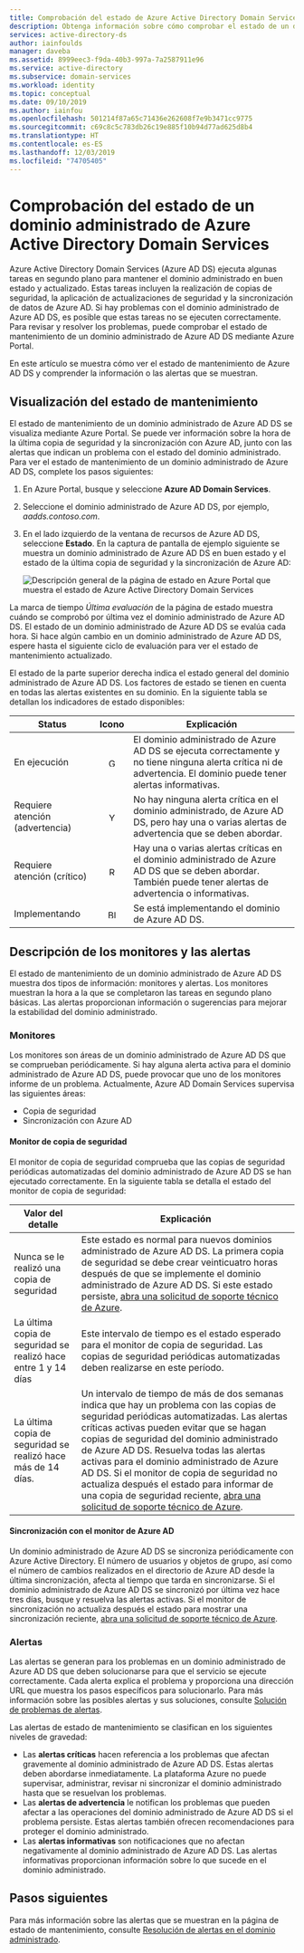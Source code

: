 ```yaml
---
title: Comprobación del estado de Azure Active Directory Domain Services | Microsoft Docs
description: Obtenga información sobre cómo comprobar el estado de un dominio administrado de Azure Active Directory Domain Services (Azure AD DS) y comprender los mensajes de estado mediante Azure Portal.
services: active-directory-ds
author: iainfoulds
manager: daveba
ms.assetid: 8999eec3-f9da-40b3-997a-7a2587911e96
ms.service: active-directory
ms.subservice: domain-services
ms.workload: identity
ms.topic: conceptual
ms.date: 09/10/2019
ms.author: iainfou
ms.openlocfilehash: 501214f87a65c71436e262608f7e9b3471cc9775
ms.sourcegitcommit: c69c8c5c783db26c19e885f10b94d77ad625d8b4
ms.translationtype: HT
ms.contentlocale: es-ES
ms.lasthandoff: 12/03/2019
ms.locfileid: "74705405"
---
```

# <a name="check-the-health-of-an-azure-active-directory-domain-services-managed-domain"></a>Comprobación del estado de un dominio administrado de Azure Active Directory Domain Services

Azure Active Directory Domain Services (Azure AD DS) ejecuta algunas tareas en segundo plano para mantener el dominio administrado en buen estado y actualizado. Estas tareas incluyen la realización de copias de seguridad, la aplicación de actualizaciones de seguridad y la sincronización de datos de Azure AD. Si hay problemas con el dominio administrado de Azure AD DS, es posible que estas tareas no se ejecuten correctamente. Para revisar y resolver los problemas, puede comprobar el estado de mantenimiento de un dominio administrado de Azure AD DS mediante Azure Portal.

En este artículo se muestra cómo ver el estado de mantenimiento de Azure AD DS y comprender la información o las alertas que se muestran.

## <a name="view-the-health-status"></a>Visualización del estado de mantenimiento

El estado de mantenimiento de un dominio administrado de Azure AD DS se visualiza mediante Azure Portal. Se puede ver información sobre la hora de la última copia de seguridad y la sincronización con Azure AD, junto con las alertas que indican un problema con el estado del dominio administrado. Para ver el estado de mantenimiento de un dominio administrado de Azure AD DS, complete los pasos siguientes:

1. En Azure Portal, busque y seleccione **Azure AD Domain Services**.
1. Seleccione el dominio administrado de Azure AD DS, por ejemplo, *aadds.contoso.com*.
1. En el lado izquierdo de la ventana de recursos de Azure AD DS, seleccione **Estado**. En la captura de pantalla de ejemplo siguiente se muestra un dominio administrado de Azure AD DS en buen estado y el estado de la última copia de seguridad y la sincronización de Azure AD:

    ![Descripción general de la página de estado en Azure Portal que muestra el estado de Azure Active Directory Domain Services](./media/check-health/health-page.png)

La marca de tiempo *Última evaluación* de la página de estado muestra cuándo se comprobó por última vez el dominio administrado de Azure AD DS. El estado de un dominio administrado de Azure AD DS se evalúa cada hora. Si hace algún cambio en un dominio administrado de Azure AD DS, espere hasta el siguiente ciclo de evaluación para ver el estado de mantenimiento actualizado.

El estado de la parte superior derecha indica el estado general del dominio administrado de Azure AD DS. Los factores de estado se tienen en cuenta en todas las alertas existentes en su dominio. En la siguiente tabla se detallan los indicadores de estado disponibles:

| Status | Icono | Explicación |
| --- | :----: | --- |
| En ejecución | <img src= "./media/active-directory-domain-services-alerts/running-icon.png" width = "15" alt="Green check mark for running"> | El dominio administrado de Azure AD DS se ejecuta correctamente y no tiene ninguna alerta crítica ni de advertencia. El dominio puede tener alertas informativas. |
| Requiere atención (advertencia) | <img src= "./media/active-directory-domain-services-alerts/warning-icon.png" width = "15" alt="Yellow exclamation mark for warning"> | No hay ninguna alerta crítica en el dominio administrado, de Azure AD DS, pero hay una o varias alertas de advertencia que se deben abordar. |
| Requiere atención (crítico) | <img src= "./media/active-directory-domain-services-alerts/critical-icon.png" width = "15" alt="Red exclamation mark for critical"> | Hay una o varias alertas críticas en el dominio administrado de Azure AD DS que se deben abordar. También puede tener alertas de advertencia o informativas. |
| Implementando | <img src= "./media/active-directory-domain-services-alerts/deploying-icon.png" width = "15" alt="Blue circular arrows for deploying"> | Se está implementando el dominio de Azure AD DS. |

## <a name="understand-monitors-and-alerts"></a>Descripción de los monitores y las alertas

El estado de mantenimiento de un dominio administrado de Azure AD DS muestra dos tipos de información: monitores y alertas. Los monitores muestran la hora a la que se completaron las tareas en segundo plano básicas. Las alertas proporcionan información o sugerencias para mejorar la estabilidad del dominio administrado.

### <a name="monitors"></a>Monitores

Los monitores son áreas de un dominio administrado de Azure AD DS que se comprueban periódicamente. Si hay alguna alerta activa para el dominio administrado de Azure AD DS, puede provocar que uno de los monitores informe de un problema. Actualmente, Azure AD Domain Services supervisa las siguientes áreas:

* Copia de seguridad
* Sincronización con Azure AD

#### <a name="backup-monitor"></a>Monitor de copia de seguridad

El monitor de copia de seguridad comprueba que las copias de seguridad periódicas automatizadas del dominio administrado de Azure AD DS se han ejecutado correctamente. En la siguiente tabla se detalla el estado del monitor de copia de seguridad:

| Valor del detalle | Explicación |
| --- | --- |
| Nunca se le realizó una copia de seguridad | Este estado es normal para nuevos dominios administrado de Azure AD DS. La primera copia de seguridad se debe crear veinticuatro horas después de que se implemente el dominio administrado de Azure AD DS. Si este estado persiste, [abra una solicitud de soporte técnico de Azure][azure-support]. |
| La última copia de seguridad se realizó hace entre 1 y 14 días | Este intervalo de tiempo es el estado esperado para el monitor de copia de seguridad. Las copias de seguridad periódicas automatizadas deben realizarse en este período. |
| La última copia de seguridad se realizó hace más de 14 días. | Un intervalo de tiempo de más de dos semanas indica que hay un problema con las copias de seguridad periódicas automatizadas. Las alertas críticas activas pueden evitar que se hagan copias de seguridad del dominio administrado de Azure AD DS. Resuelva todas las alertas activas para el dominio administrado de Azure AD DS. Si el monitor de copia de seguridad no actualiza después el estado para informar de una copia de seguridad reciente, [abra una solicitud de soporte técnico de Azure][azure-support]. |

#### <a name="synchronization-with-azure-ad-monitor"></a>Sincronización con el monitor de Azure AD

Un dominio administrado de Azure AD DS se sincroniza periódicamente con Azure Active Directory. El número de usuarios y objetos de grupo, así como el número de cambios realizados en el directorio de Azure AD desde la última sincronización, afecta al tiempo que tarda en sincronizarse. Si el dominio administrado de Azure AD DS se sincronizó por última vez hace tres días, busque y resuelva las alertas activas. Si el monitor de sincronización no actualiza después el estado para mostrar una sincronización reciente, [abra una solicitud de soporte técnico de Azure][azure-support].

### <a name="alerts"></a>Alertas

Las alertas se generan para los problemas en un dominio administrado de Azure AD DS que deben solucionarse para que el servicio se ejecute correctamente. Cada alerta explica el problema y proporciona una dirección URL que muestra los pasos específicos para solucionarlo. Para más información sobre las posibles alertas y sus soluciones, consulte [Solución de problemas de alertas](troubleshoot-alerts.md).

Las alertas de estado de mantenimiento se clasifican en los siguientes niveles de gravedad:

 * Las **alertas críticas** hacen referencia a los problemas que afectan gravemente al dominio administrado de Azure AD DS. Estas alertas deben abordarse inmediatamente. La plataforma Azure no puede supervisar, administrar, revisar ni sincronizar el dominio administrado hasta que se resuelvan los problemas.
 * Las **alertas de advertencia** le notifican los problemas que pueden afectar a las operaciones del dominio administrado de Azure AD DS si el problema persiste. Estas alertas también ofrecen recomendaciones para proteger el dominio administrado.
 * Las **alertas informativas** son notificaciones que no afectan negativamente al dominio administrado de Azure AD DS. Las alertas informativas proporcionan información sobre lo que sucede en el dominio administrado.

## <a name="next-steps"></a>Pasos siguientes

Para más información sobre las alertas que se muestran en la página de estado de mantenimiento, consulte [Resolución de alertas en el dominio administrado][troubleshoot-alerts].

<!-- INTERNAL LINKS -->
[azure-support]: ../active-directory/fundamentals/active-directory-troubleshooting-support-howto.md
[troubleshoot-alerts]: troubleshoot-alerts.md
